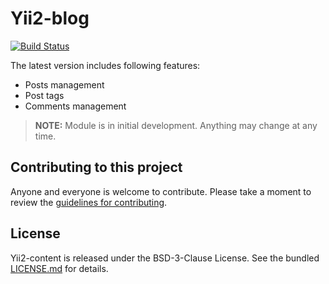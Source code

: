 # Yii2-blog

[![Build Status](https://travis-ci.org/jarrus90/yii2-blog.svg?branch=master)](https://travis-ci.org/jarrus90/yii2-blog)

The latest version includes following features:

* Posts management
* Post tags
* Comments management

> **NOTE:** Module is in initial development. Anything may change at any time.

## Contributing to this project

Anyone and everyone is welcome to contribute. Please take a moment to review the [guidelines for contributing](CONTRIBUTING.md).

## License

Yii2-content is released under the BSD-3-Clause License. See the bundled [LICENSE.md](LICENSE.md) for details.